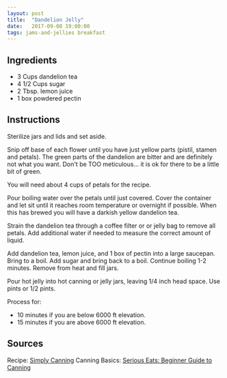 ```yaml
---
layout: post
title:  "Dandelion Jelly"
date:   2017-09-08 19:00:00
tags: jams-and-jellies breakfast
---
```


Ingredients
-----------
- 3 Cups dandelion tea
- 4 1/2 Cups sugar
- 2 Tbsp. lemon juice
- 1 box powdered pectin

Instructions
------------
Sterilize jars and lids and set aside.

Snip off base of each flower until you have just yellow parts (pistil, stamen
and petals). The green parts of the dandelion are bitter and are definitely not
what you want. Don't be TOO meticulous... it is ok for there to be a little bit of green.

You will need about 4 cups of petals for the recipe. 

Pour boiling water over the petals until just covered. Cover the container and
let sit until it reaches room temperature or overnight if possible. When this
has brewed you will have a darkish yellow dandelion tea.

Strain the dandelion tea through a coffee filter or or jelly bag to remove all
petals. Add additional water if needed to measure the correct amount of liquid.

Add dandelion tea, lemon juice, and 1 box of pectin into a large saucepan.
Bring to a boil. Add sugar and bring back to a boil.  Continue boiling 1-2
minutes. Remove from heat and fill jars.

Pour hot jelly into hot canning or jelly jars, leaving 1/4 inch head space. Use pints or 1/2 pints.

Process for:
- 10 minutes if you are below 6000 ft elevation.
- 15 minutes if you are above 6000 ft elevation.

Sources
------
Recipe: [Simply Canning](http://www.simplycanning.com/dandelion-jelly.html)
Canning Basics: [Serious Eats: Beginner Guide to Canning](http://www.seriouseats.com/2012/02/how-to-can-canning-pickling-preserving-ball-jars-materials-siphoning-recipes.html)


